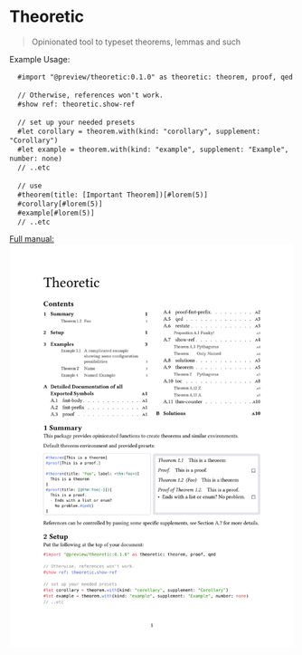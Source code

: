 # Theoretic

> Opinionated tool to typeset theorems, lemmas and such

Example Usage:
```typ
  #import "@preview/theoretic:0.1.0" as theoretic: theorem, proof, qed

  // Otherwise, references won't work.
  #show ref: theoretic.show-ref

  // set up your needed presets
  #let corollary = theorem.with(kind: "corollary", supplement: "Corollary")
  #let example = theorem.with(kind: "example", supplement: "Example", number: none)
  // ..etc

  // use
  #theorem(title: [Important Theorem])[#lorem(5)]
  #corollary[#lorem(5)]
  #example[#lorem(5)]
  // ..etc
```

[Full manual: ![first page of the documentation](https://github.com/nleanba/typst-theoretic/raw/refs/heads/main/preview.svg)](https://github.com/nleanba/typst-theoretic/blob/main/main.pdf)